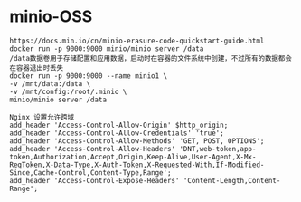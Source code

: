 # minio-OSS
    https://docs.min.io/cn/minio-erasure-code-quickstart-guide.html
    docker run -p 9000:9000 minio/minio server /data
    /data数据卷用于存储配置和应用数据，启动时在容器的文件系统中创建，不过所有的数据都会在容器退出时丢失
    docker run -p 9000:9000 --name minio1 \
    -v /mnt/data:/data \
    -v /mnt/config:/root/.minio \
    minio/minio server /data
    
    Nginx 设置允许跨域
    add_header 'Access-Control-Allow-Origin' $http_origin;
    add_header 'Access-Control-Allow-Credentials' 'true';
    add_header 'Access-Control-Allow-Methods' 'GET, POST, OPTIONS';
    add_header 'Access-Control-Allow-Headers' 'DNT,web-token,app-token,Authorization,Accept,Origin,Keep-Alive,User-Agent,X-Mx-ReqToken,X-Data-Type,X-Auth-Token,X-Requested-With,If-Modified-Since,Cache-Control,Content-Type,Range';
    add_header 'Access-Control-Expose-Headers' 'Content-Length,Content-Range';

